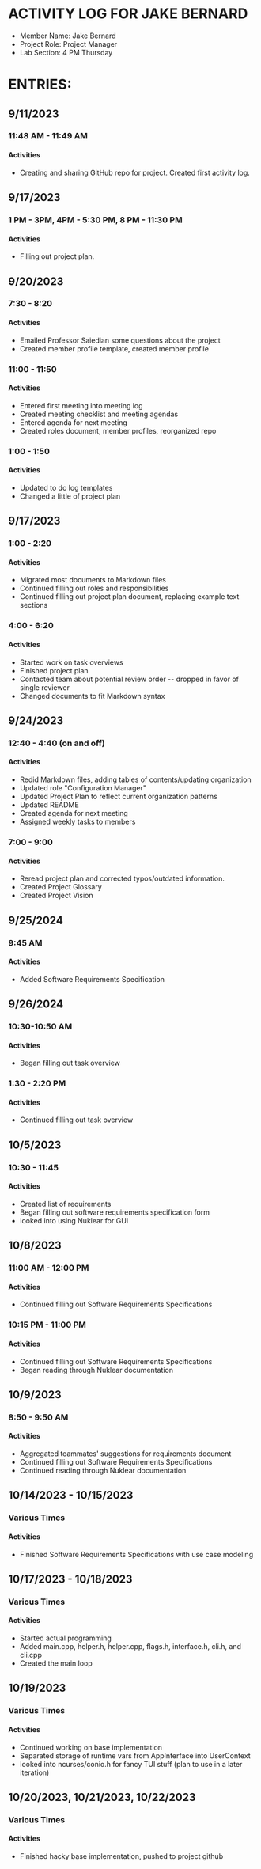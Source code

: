 # ACTIVITY LOG FOR JAKE BERNARD
- Member Name: Jake Bernard
- Project Role: Project Manager
- Lab Section: 4 PM Thursday

# ENTRIES:
## 9/11/2023
### 11:48 AM - 11:49 AM
#### Activities
- Creating and sharing GitHub repo for project. Created first activity log.

## 9/17/2023
### 1 PM - 3PM, 4PM - 5:30 PM, 8 PM - 11:30 PM
#### Activities
- Filling out project plan.

## 9/20/2023
### 7:30 - 8:20
#### Activities
- Emailed Professor Saiedian some questions about the project
- Created member profile template, created member profile

### 11:00 - 11:50
#### Activities
  - Entered first meeting into meeting log
  - Created meeting checklist and meeting agendas
  - Entered agenda for next meeting
  - Created roles document, member profiles, reorganized repo

### 1:00 - 1:50
#### Activities
  - Updated to do log templates
  - Changed a little of project plan
  
## 9/17/2023
### 1:00 - 2:20
#### Activities
  - Migrated most documents to Markdown files
  - Continued filling out roles and responsibilities
  - Continued filling out project plan document, replacing example text sections

### 4:00 - 6:20
#### Activities
  - Started work on task overviews
  - Finished project plan
  - Contacted team about potential review order -- dropped in favor of single reviewer
  - Changed documents to fit Markdown syntax
  
## 9/24/2023
### 12:40 - 4:40 (on and off)
#### Activities
  - Redid Markdown files, adding tables of contents/updating organization
  - Updated role "Configuration Manager"
  - Updated Project Plan to reflect current organization patterns
  - Updated README
  - Created agenda for next meeting
  - Assigned weekly tasks to members

### 7:00 - 9:00
#### Activities
- Reread project plan and corrected typos/outdated information.
- Created Project Glossary
- Created Project Vision

## 9/25/2024
### 9:45 AM
#### Activities
- Added Software Requirements Specification

## 9/26/2024
### 10:30-10:50 AM
#### Activities
- Began filling out task overview

### 1:30 - 2:20 PM
#### Activities
- Continued filling out task overview


## 10/5/2023
### 10:30 - 11:45
#### Activities
- Created list of requirements
- Began filling out software requirements specification form
- looked into using Nuklear for GUI

## 10/8/2023
### 11:00 AM - 12:00 PM
#### Activities
- Continued filling out Software Requirements Specifications

### 10:15 PM - 11:00 PM
#### Activities
- Continued filling out Software Requirements Specifications
- Began reading through Nuklear documentation

## 10/9/2023
### 8:50 - 9:50 AM
#### Activities
- Aggregated teammates' suggestions for requirements document
- Continued filling out Software Requirements Specifications
- Continued reading through Nuklear documentation

## 10/14/2023 - 10/15/2023
### Various Times
#### Activities
- Finished Software Requirements Specifications with use case modeling

## 10/17/2023 - 10/18/2023
### Various Times
#### Activities
- Started actual programming
- Added main.cpp, helper.h, helper.cpp, flags.h, interface.h, cli.h, and cli.cpp
- Created the main loop

## 10/19/2023
### Various Times
#### Activities
- Continued working on base implementation
- Separated storage of runtime vars from AppInterface into UserContext
- looked into ncurses/conio.h for fancy TUI stuff (plan to use in a later iteration)

## 10/20/2023, 10/21/2023, 10/22/2023
### Various Times
#### Activities
- Finished hacky base implementation, pushed to project github
